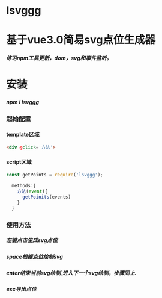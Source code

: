 # lsvggg

# 基于vue3.0简易svg点位生成器

##### 练习npm工具更新，dom，svg和事件监听。

# 安装 

##### npm i lsvggg

### 起始配置

#### template区域

```html
<div @click='方法'>
```

#### script区域

```javascript
const getPoints = require('lsvggg');

  methods:{
    方法(event){
      getPoinits(events)
    }
  }
```

### 使用方法

##### 左键点击生成svg点位

##### space根据点位绘制svg

##### enter结束当前svg绘制,进入下一个svg绘制，步骤同上.

##### esc导出点位

